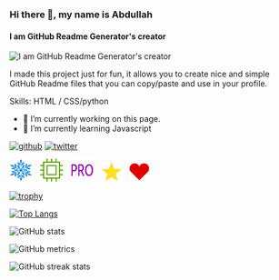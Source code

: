 ### Hi there 👋, my name is Abdullah 
#### I am GitHub Readme Generator's creator
![I am GitHub Readme Generator's creator](https://arturssmirnovs.github.io/github-profile-readme-generator/images/banner.png)

I made this project just for fun, it allows you to create nice and simple GitHub Readme files that you can copy/paste and use in your profile.

Skills:  HTML / CSS/python 

- 🔭 I’m currently working on this page. 
- 🌱 I’m currently learning Javascript  


[<img src='https://cdn.jsdelivr.net/npm/simple-icons@3.0.1/icons/github.svg' alt='github' height='40'>](https://github.com/abdullah89255)  [<img src='https://cdn.jsdelivr.net/npm/simple-icons@3.0.1/icons/twitter.svg' alt='twitter' height='40'>](https://twitter.com/hackpy3)  

<a href='https://archiveprogram.github.com/'><img src='https://raw.githubusercontent.com/acervenky/animated-github-badges/master/assets/acbadge.gif' width='40' height='40'></a> <a href='https://docs.github.com/en/developers'><img src='https://raw.githubusercontent.com/acervenky/animated-github-badges/master/assets/devbadge.gif' width='40' height='40'></a> <a href='https://github.com/pricing'><img src='https://raw.githubusercontent.com/acervenky/animated-github-badges/master/assets/pro.gif' width='40' height='40'></a> <a href='https://stars.github.com/'><img src='https://raw.githubusercontent.com/acervenky/animated-github-badges/master/assets/starbadge.gif' width='35' height='35'></a> <a href='https://docs.github.com/en/github/supporting-the-open-source-community-with-github-sponsors'><img src='https://raw.githubusercontent.com/acervenky/animated-github-badges/master/assets/sponsorbadge.gif' width='35' height='35'></a> 

[![trophy](https://github-profile-trophy.vercel.app/?username=abdullah89255)](https://github.com/ryo-ma/github-profile-trophy)

[![Top Langs](https://github-readme-stats.vercel.app/api/top-langs/?username=abdullah89255)](https://github.com/anuraghazra/github-readme-stats)

![GitHub stats](https://github-readme-stats.vercel.app/api?username=abdullah89255&show_icons=true&count_private=true)  

![GitHub metrics](https://metrics.lecoq.io/abdullah89255)  

![GitHub streak stats](https://streak-stats.demolab.com/?user=abdullah89255)  

